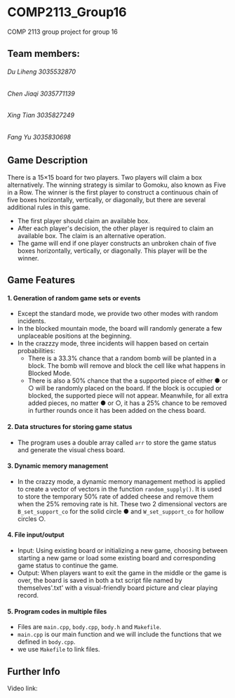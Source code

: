 # COMP2113_Group16
COMP 2113 group project for group 16

## Team members:
###### Du Liheng 3035532870  
###### Chen Jiaqi 3035771139  
###### Xing Tian 3035827249  
###### Fang Yu 3035830698  

## Game Description

There is a 15×15 board for two players. Two players will claim a box alternatively. 
The winning strategy is similar to Gomoku, also known as Five in a Row. 
The winner is the first player to construct a continuous chain of five boxes horizontally, vertically, or diagonally, but there are several additional rules in this game.

  - The first player should claim an available box.
  - After each player's decision, the other player is required to claim an available box. The claim is an alternative operation.
  - The game will end if one player constructs an unbroken chain of five boxes horizontally, vertically, or diagonally. This player will be the winner.

## Game Features

#### 1. Generation of random game sets or events
  
  - Except the standard mode, we provide two other modes with random incidents.
  - In the blocked mountain mode, the board will randomly generate a few unplaceable positions at the beginning.
  - In the crazzzy mode, three incidents will happen based on certain probabilities:
    - There is a 33.3% chance that a random bomb will be planted in a block. The bomb will remove and block the cell like what happens in Blocked Mode.
    - There is also a 50% chance that the a supported piece of either ● or ○ will be randomly placed on the board. If the block is occupied or blocked, the supported piece will not appear. Meanwhile, for all extra added pieces, no matter ● or ○, it has a 25% chance to be removed in further rounds once it has been added on the chess board.



#### 2. Data structures for storing game status

  - The program uses a double array called `arr` to store the game status and generate the visual chess board.

#### 3. Dynamic memory management

  - In the crazzy mode, a dynamic memory management method is applied to create a vector of vectors in the function `random_supply()`. It is used to store the temporary 50% rate of added cheese and remove them when the 25% removing rate is hit. These two 2 dimensional vectors are `B_set_support_co` for the solid circle ● and `W_set_support_co` for hollow circles ○.

#### 4. File input/output 

  - Input: Using existing board or initializing a new game, choosing between starting a new game or load some existing board and corresponding game status to continue the game.
  - Output: When players want to exit the game in the middle or the game is over, the board is saved in both a txt script file named by themselves'.txt' with a visual-friendly board picture and clear playing record.
  
#### 5. Program codes in multiple files

  - Files are  `main.cpp`, `body.cpp`, `body.h` and `Makefile`. 
  - `main.cpp` is our main function and we will include the functions that we defined in `body.cpp`.
  - we use `Makefile` to link files.

## Further Info

Video link:

